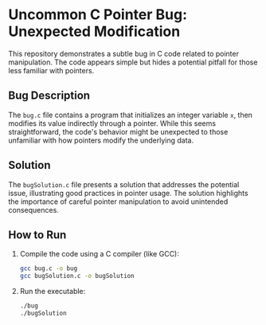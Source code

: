 # Uncommon C Pointer Bug: Unexpected Modification

This repository demonstrates a subtle bug in C code related to pointer manipulation. The code appears simple but hides a potential pitfall for those less familiar with pointers. 

## Bug Description
The `bug.c` file contains a program that initializes an integer variable `x`, then modifies its value indirectly through a pointer. While this seems straightforward, the code's behavior might be unexpected to those unfamiliar with how pointers modify the underlying data.

## Solution
The `bugSolution.c` file presents a solution that addresses the potential issue, illustrating good practices in pointer usage. The solution highlights the importance of careful pointer manipulation to avoid unintended consequences.

## How to Run
1. Compile the code using a C compiler (like GCC):
   ```bash
   gcc bug.c -o bug
   gcc bugSolution.c -o bugSolution
   ```
2. Run the executable:
   ```bash
   ./bug
   ./bugSolution
   ```